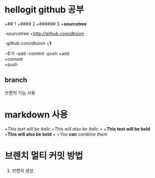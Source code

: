  # hellogit github 공부
+##  1
+#### 2
+###### 3
+__sourcetree__
 
-sourcetree
+_http://github.com/dbsion_
 
-github.com/dbsion
+**1**
 
 -추가
-add
-commit
-push
+add  
+commit  
+push  

## branch

브랜치 기능 사용


# markdown 사용

+*This text will be italic*
+_This will also be italic_
+
+**This text will be bold**
+__This will also be bold__
+
+_You **can** combine them_


# 브렌치 멀티 커밋 방법

1. 브랜치 생성
